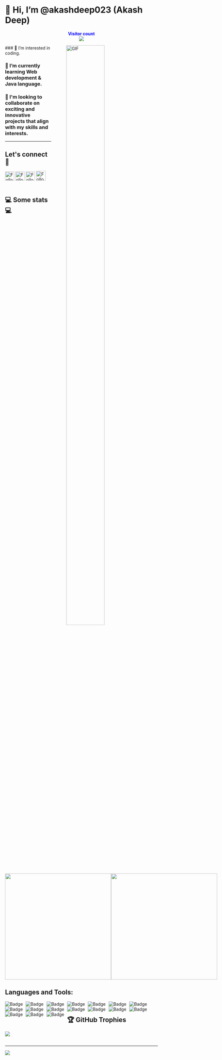 # 👋 Hi, I’m @akashdeep023 (Akash Deep) 
<p align="center"> 
  <b style="color: blue;  ">Visitor count</b>
  <br>
  <a style="" href="https://github.com/akashdeep023">
  <img src="https://profile-counter.glitch.me/akashdeep023/count.svg" />
  </a>
</p>
<a style="" href="https://github.com/akashdeep023">
<img align="right" alt="GIF" src="https://i.giphy.com/media/L1R1tvI9svkIWwpVYr/giphy.webp" width="50%" height="70%" style="margin:0 50px;">
</a>
### 👀 I’m interested in coding.

### 🌱 I’m currently learning Web development & Java language.

### 💞️ I'm looking to collaborate on exciting and innovative projects that align with my skills and interests.

---

##  Let's connect :speech_balloon:
<!-- [![Twitter Badge](https://img.shields.io/badge/-@xyz-1ca0f1?style=flat-square&labelColor=1ca0f1&logo=twitter&logoColor=white)](https://twitter.com/) --> 
[<img src="https://img.shields.io/badge/-Akashdeep-blue?style=for-the-badge&logo=Linkedin&logoColor=white" height="30" title="Follow me" />](https://www.linkedin.com/in/akashdeep023/)
[<img src="https://img.shields.io/badge/-ad3500476@gmail.com-c14438?style=for-the-badge&logo=Gmail&logoColor=white" height="30" title="Follow me" />](mailto:ad3500476@gmail.com) 
[<img src="https://img.shields.io/badge/-@mr__akashdeep__-e4405f?style=for-the-badge&labelColor=f94877&logo=instagram&logoColor=white" height="30" title="Follow me" />](https://www.instagram.com/mr_akashdeep_/)
[<img src="https://img.shields.io/github/followers/akashdeep023?label=akashdeep023&style=social" height="32" title="Follow me" />](https://github.com/akashdeep023) 
</br></br>
<h2>💻 Some stats 💻</h2>

<div style="align-items: center; width: 100%; display: flex; align-items: space-around; justify-content: space-around;">
<a style="" href="https://github.com/akashdeep023">
  <img height=350 align="center" src="https://github-readme-stats.vercel.app/api?username=akashdeep023&show_icons=true&theme=tokyonight&rank_icon=github&show=reviews,discussions_started,discussions_answered,prs_merged,prs_merged_percentage&hide=["contribs","issues"]"/>
</a>
<a style="" href="https://github.com/akashdeep023">
  <img height=350 align="center" src="https://github-readme-stats.vercel.app/api/top-langs/?username=akashdeep023&theme=tokyonight&layout=donut-vertical"/>
</a>
</div>

## Languages and Tools:
<span> 
  <a href="https://github.com/akashdeep023">
<!--  <img alt="Badge" style="float: left; margin-right: 10px;"  src="https://img.shields.io/badge/dart-%230175C2.svg?&style=for-the-badge&logo=dart&logoColor=white"/>    -->
<!-- <img alt="Badge" style="float: left; margin-right: 10px;"  src ="https://img.shields.io/badge/Flutter-%2302569B.svg?&style=for-the-badge&logo=flutter&logoColor=white"/>    -->
<img alt="Badge" style="float: left; margin-right: 10px;"  src="https://img.shields.io/badge/html5%20-%23E34F26.svg?&style=for-the-badge&logo=html5&logoColor=white"/>    
<img alt="Badge" style="float: left; margin-right: 10px;"  src="https://img.shields.io/badge/css3%20-%231572B6.svg?&style=for-the-badge&logo=css3&logoColor=white"/>        
<!--  <img alt="Badge" style="float: left; margin-right: 10px;"  src ="https://img.shields.io/badge/Jupyter_Notebook%20-%23F37626.svg?&style=for-the-badge&logo=jupyter&logoColor=white"/>    -->
<img alt="Badge" style="float: left; margin-right: 10px;"  src="https://img.shields.io/badge/javascript%20-%23323330.svg?&style=for-the-badge&logo=javascript&logoColor=%23F7DF1E"/> 
<img alt="Badge" style="float: left; margin-right: 10px;" src="https://img.shields.io/badge/react%20-%2320232a.svg?&style=for-the-badge&logo=react&logoColor=%2361DAFB"/>
    <img alt="Badge" style="float: left; margin-right: 10px;"  src="https://img.shields.io/badge/material-ui%20-%23F05033.svg?&style=for-the-badge&logo=material-ui&logoColor=white"/>
<img alt="Badge" style="float: left; margin-right: 10px;"  src="https://img.shields.io/badge/node.js%20-%2343853D.svg?&style=for-the-badge&logo=node.js&logoColor=white"/>  
<img alt="Badge" style="float: left; margin-right: 10px;"  src="https://img.shields.io/badge/express.js%20-light.svg?&style=for-the-badge&logo=express&logoColor=white"/>
<img alt="Badge" style="float: left; margin-right: 10px;"  src="https://img.shields.io/badge/bootstrap%20-%23563D7C.svg?&style=for-the-badge&logo=bootstrap&logoColor=white"/>    
<img alt="Badge" style="float: left; margin-right: 10px;" src="https://img.shields.io/badge/tailwind-%2300ADD8.svg?&style=for-the-badge&logo=tailwindcss&logoColor=white"/>
<img alt="Badge" style="float: left; margin-right: 10px;"  src ="https://img.shields.io/badge/MongoDB-%234ea94b.svg?&style=for-the-badge&logo=mongodb&logoColor=white"/> 
<img alt="Badge" style="float: left; margin-right: 10px;"  src="https://img.shields.io/badge/mysql%20-grey.svg?&style=for-the-badge&logo=mysql&logoColor=white"/>
<img alt="Badge" style="float: left; margin-right: 10px;"  src="https://img.shields.io/badge/git%20-%23F05033.svg?&style=for-the-badge&logo=git&logoColor=white"/>    
<img alt="Badge" style="float: left; margin-right: 10px;"  src="https://img.shields.io/badge/github%20-white.svg?&style=for-the-badge&logo=github&logoColor=white"/>
<img alt="Badge" style="float: left; margin-right: 10px;"  src="https://img.shields.io/badge/netlify-purple.svg?style=for-the-badge&logo=netlify&logoColor=#00C7B7"/>
<img alt="Badge" style="float: left; margin-right: 10px;"  src="https://img.shields.io/badge/vercel-blue.svg?style=for-the-badge&logo=vercel&logoColor=white"/>
<img alt="Badge" style="float: left; margin-right: 10px;" src="http://img.shields.io/badge/-java-yellow?style=for-the-badge&logo=java&logoColor=white"/>
<img alt="Badge" style="float: left; margin-right: 10px;" src="https://img.shields.io/badge/python%20-%2314354C.svg?&style=for-the-badge&logo=python&logoColor=white"/>
<!--  <img alt="Badge" style="float: left; margin-right: 10px;"  src="https://img.shields.io/badge/flask%20-%23000.svg?&style=for-the-badge&logo=flask&logoColor=white"/>    -->
<!--  <img alt="Badge" style="float: left; margin-right: 10px;"  src="https://img.shields.io/badge/shell_script%20-%23121011.svg?&style=for-the-badge&logo=gnu-bash&logoColor=white"/>   -->
<!--  <img alt="Badge" style="float: left; margin-right: 10px;"  src="https://img.shields.io/badge/OpenCV%20-%23FFBB00.svg?&style=for-the-badge&logo=Canonical&logoColor=white"/>    -->
<!-- <img src="https://img.shields.io/badge/-C++-black?style=for-the-badge&logo=c%2B%2B&logoColor=blue" style="margin:5px" /> -->
<!-- <img src="https://img.shields.io/badge/-C%23-black?style=for-the-badge&logo=c-sharp&logoColor=green" style="margin:5px" /> -->
<!-- <img src="http://img.shields.io/badge/-lua-black?style=for-the-badge&logo=lua&logoColor=blue" style="margin:5px" /> -->
<!-- <img src="http://img.shields.io/badge/-c-black?style=for-the-badge&logo=c&logoColor=white" style="margin:5px" /> -->
    </a>
</span>
<br>

## 🏆 GitHub Trophies
[![](https://github-profile-trophy.vercel.app/?username=akashdeep023&theme=radical&no-frame=false&no-bg=false&margin-w=4)](https://github.com/akashdeep023)<br><br>


---

<a href="https://github.com/akashdeep023">
  <img src="https://imgur.com/rilHVxA.png"/>
</a>
<!-- <img src="https://img.shields.io/badge/-C++-black?style=for-the-badge&logo=c%2B%2B&logoColor=blue" style="margin:5px" /> -->
<!-- <img src="https://img.shields.io/badge/-C%23-black?style=for-the-badge&logo=c-sharp&logoColor=green" style="margin:5px" /> -->
<!-- <img src="http://img.shields.io/badge/-lua-black?style=for-the-badge&logo=lua&logoColor=blue" style="margin:5px" /> -->
<!-- <img src="http://img.shields.io/badge/-c-black?style=for-the-badge&logo=c&logoColor=white" style="margin:5px" /> -->






